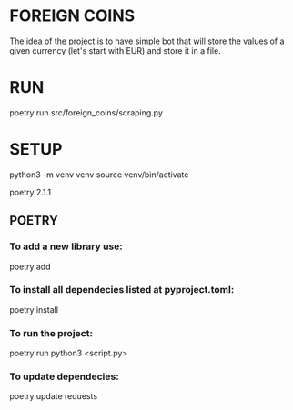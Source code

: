 # FOREIGN COINS
The idea of the project is to have simple bot that will store the values of a given currency (let's start with EUR) and store it in a file.

# RUN
poetry run src/foreign_coins/scraping.py


# SETUP
python3 -m venv venv
source venv/bin/activate

poetry 2.1.1

## POETRY
### To add a new library use:
poetry add <library>


### To install all dependecies listed at pyproject.toml:
poetry install


### To run the project:
poetry run python3 <script.py>


### To update dependecies:
poetry update requests